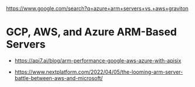 https://www.google.com/search?q=azure+arm+servers+vs.+aws+graviton

# GCP, AWS, and Azure ARM-Based Servers
- https://api7.ai/blog/arm-performance-google-aws-azure-with-apisix

- https://www.nextplatform.com/2022/04/05/the-looming-arm-server-battle-between-aws-and-microsoft/
